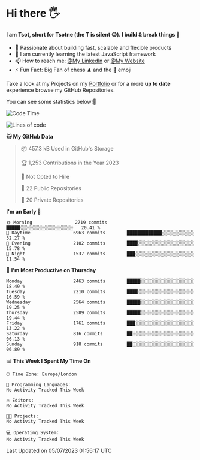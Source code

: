 # Hi there :raised_hand_with_fingers_splayed:
#### I am Tsot, short for Tsotne (the T is silent :wink:). I build & break things :space_invader:
- :telescope: Passionate about building fast, scalable and flexible products
- :seedling: I am currently learning the latest JavaScript framework 
- :mailbox: How to reach me: [@My LinkedIn](https://www.linkedin.com/in/tsotne-gvadzabia/) or [@My Website](https://tsotne.co.uk/contact)
- :zap: Fun Fact: Big Fan of chess ♟ and the 👾 emoji

Take a look at my Projects on my [Portfolio](https://tsotne.co.uk/) or for a more **up to date** experience browse my GitHub Repositories.

You can see some statistics below!:space_invader:
<!--START_SECTION:waka-->
![Code Time](http://img.shields.io/badge/Code%20Time-761%20hrs%202%20mins-blue)

![Lines of code](https://img.shields.io/badge/From%20Hello%20World%20I%27ve%20Written-6.6%20million%20lines%20of%20code-blue)

**🐱 My GitHub Data** 

> 📦 457.3 kB Used in GitHub's Storage 
 > 
> 🏆 1,253 Contributions in the Year 2023
 > 
> 🚫 Not Opted to Hire
 > 
> 📜 22 Public Repositories 
 > 
> 🔑 20 Private Repositories 
 > 
**I'm an Early 🐤** 

```text
🌞 Morning                2719 commits        █████░░░░░░░░░░░░░░░░░░░░   20.41 % 
🌆 Daytime                6963 commits        █████████████░░░░░░░░░░░░   52.27 % 
🌃 Evening                2102 commits        ████░░░░░░░░░░░░░░░░░░░░░   15.78 % 
🌙 Night                  1537 commits        ███░░░░░░░░░░░░░░░░░░░░░░   11.54 % 
```
📅 **I'm Most Productive on Thursday** 

```text
Monday                   2463 commits        █████░░░░░░░░░░░░░░░░░░░░   18.49 % 
Tuesday                  2210 commits        ████░░░░░░░░░░░░░░░░░░░░░   16.59 % 
Wednesday                2564 commits        █████░░░░░░░░░░░░░░░░░░░░   19.25 % 
Thursday                 2589 commits        █████░░░░░░░░░░░░░░░░░░░░   19.44 % 
Friday                   1761 commits        ███░░░░░░░░░░░░░░░░░░░░░░   13.22 % 
Saturday                 816 commits         ██░░░░░░░░░░░░░░░░░░░░░░░   06.13 % 
Sunday                   918 commits         ██░░░░░░░░░░░░░░░░░░░░░░░   06.89 % 
```


📊 **This Week I Spent My Time On** 

```text
🕑︎ Time Zone: Europe/London

💬 Programming Languages: 
No Activity Tracked This Week

🔥 Editors: 
No Activity Tracked This Week

🐱‍💻 Projects: 
No Activity Tracked This Week

💻 Operating System: 
No Activity Tracked This Week
```


 Last Updated on 05/07/2023 01:56:17 UTC
<!--END_SECTION:waka-->
